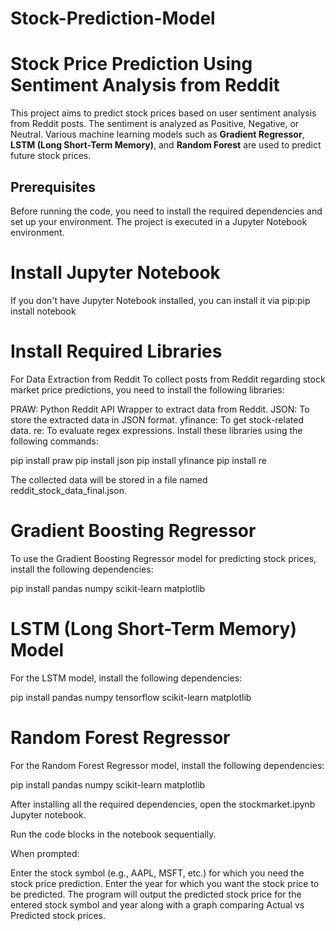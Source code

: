 # Stock-Prediction-Model
# Stock Price Prediction Using Sentiment Analysis from Reddit

This project aims to predict stock prices based on user sentiment analysis from Reddit posts. The sentiment is analyzed as Positive, Negative, or Neutral. Various machine learning models such as **Gradient Regressor**, **LSTM (Long Short-Term Memory)**, and **Random Forest** are used to predict future stock prices.

## Prerequisites

Before running the code, you need to install the required dependencies and set up your environment. The project is executed in a Jupyter Notebook environment.

# Install Jupyter Notebook

If you don't have Jupyter Notebook installed, you can install it via pip:pip install notebook

# Install Required Libraries
For Data Extraction from Reddit
To collect posts from Reddit regarding stock market price predictions, you need to install the following libraries:

PRAW: Python Reddit API Wrapper to extract data from Reddit.
JSON: To store the extracted data in JSON format.
yfinance: To get stock-related data.
re: To evaluate regex expressions.
Install these libraries using the following commands:


pip install praw
pip install json
pip install yfinance
pip install re

The collected data will be stored in a file named reddit_stock_data_final.json.

# Gradient Boosting Regressor
To use the Gradient Boosting Regressor model for predicting stock prices, install the following dependencies:


pip install pandas numpy scikit-learn matplotlib


# LSTM (Long Short-Term Memory) Model
For the LSTM model, install the following dependencies:

pip install pandas numpy tensorflow scikit-learn matplotlib

# Random Forest Regressor
For the Random Forest Regressor model, install the following dependencies:


pip install pandas numpy scikit-learn matplotlib

After installing all the required dependencies, open the stockmarket.ipynb Jupyter notebook.

Run the code blocks in the notebook sequentially.

When prompted:

Enter the stock symbol (e.g., AAPL, MSFT, etc.) for which you need the stock price prediction.
Enter the year for which you want the stock price to be predicted.
The program will output the predicted stock price for the entered stock symbol and year along with a graph comparing Actual vs Predicted stock prices.



